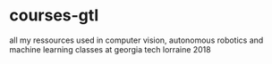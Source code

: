# courses-gtl
all my ressources used in computer vision, autonomous robotics and machine learning classes at georgia tech lorraine 2018
